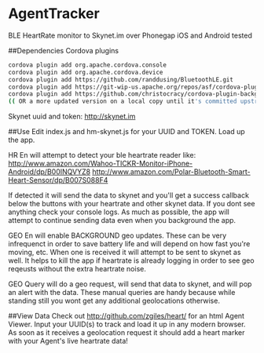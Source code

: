 AgentTracker
============

BLE HeartRate monitor to Skynet.im over Phonegap iOS and Android tested

##Dependencies
Cordova plugins
```bash
cordova plugin add org.apache.cordova.console
cordova plugin add org.apache.cordova.device
cordova plugin add https://github.com/randdusing/BluetoothLE.git
cordova plugin add https://git-wip-us.apache.org/repos/asf/cordova-plugin-geolocation.git
cordova plugin add https://github.com/christocracy/cordova-plugin-background-geolocation.git
(( OR a more updated version on a local copy until it's committed upstream )) cordova plugin add ~/git/cordova-plugin-background-geolocation/
```
Skynet uuid and token:
http://skynet.im

##Use
Edit index.js and hm-skynet.js for your UUID and TOKEN. Load up the app.

HR En will attempt to detect your ble heartrate reader like:
http://www.amazon.com/Wahoo-TICKR-Monitor-iPhone-Android/dp/B00INQVYZ8
http://www.amazon.com/Polar-Bluetooth-Smart-Heart-Sensor/dp/B007S088F4

If detected it will send the data to skynet and you'll get a success callback below the buttons with your heartrate and other skynet data. If you dont see anything check your console logs. As much as possible, the app will attempt to continue sending data even when you background the app.

GEO En will enable BACKGROUND geo updates. These can be very infrequenct in order to save battery life and will depend on how fast you're moving, etc. When one is received it will attempt to be sent to skynet as well. It helps to kill the app if heartrate is already logging in order to see geo reqeusts without the extra heartrate noise.

GEO Query will do a geo request, will send that data to skynet, and will pop an alert with the data. These manual queries are handy because while standing still you wont get any additional geolocations otherwise.

##View Data
Check out http://github.com/zgiles/heart/ for an html Agent Viewer. Input your UUID(s) to track and load it up in any modern browser. As soon as it receives a geolocation request it should add a heart marker with your Agent's live heartrate data!
